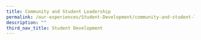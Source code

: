 ```yaml
---
title: Community and Student Leadership
permalink: /our-experiences/Student-Development/community-and-student-leadership
description: ""
third_nav_title: Student Development
---
```

